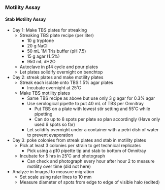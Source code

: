 ### Motility Assay
#### Stab Motility Assay
* Day 1: Make TBS plates for streaking
  * Streaking TBS plate recipe (per liter)
    * 10 g tryptone
    * 20 g NaCl
    * 50 mL 1M Tris buffer (pH 7.5)
    * 15 g agar (1.5%)
    * 950 mL dH2O
  * Autoclave in p14 cycle and pour plates
  * Let plates solidify overnight on benchtop
* Day 2: streak plates and make motility plates
  * Streak each isolate onto TBS 1.5% agar plates
    * Incubate overnight at 25˚C
  * Make TBS motility plates
    * Same TBS recipe as above but use only 3 g agar for 0.3% agar
    * Use serological pipette to put 40 mL of TBS per Omnitray
      * Put TBS on a plate with lowest stir setting and 55˚C while pipetting
      * Can do up to 8 spots per plate so plan accordingly (Have only used 6 spots so far)
    * Let solidify overnight under a container with a petri dish of water to prevent evaporation
* Day 3: poke colonies from streak plates and stab in motility plates
  * Pick at least 3 colonies per strain to get technical replicates
    * Pick using a p10 pipette tip and stab to bottom of Omnitray
  * Incubate for 5 hrs in 25˚C and photograph
    * Can check and photograph every hour after hour 2 to measure motility over time (did not here)
* Analyze in ImageJ to measure migration
  * Set scale using ruler lines to 10 mm
  * Measure diameter of spots from edge to edge of visible halo (edited) 
